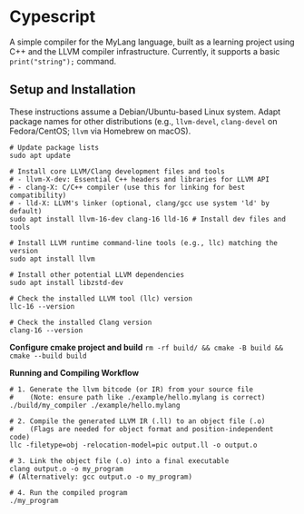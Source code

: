 # Cypescript

A simple compiler for the MyLang language, built as a learning project using C++ and the LLVM compiler infrastructure. Currently, it supports a basic `print("string");` command.

## Setup and Installation

These instructions assume a Debian/Ubuntu-based Linux system. Adapt package names for other distributions (e.g., `llvm-devel`, `clang-devel` on Fedora/CentOS; `llvm` via Homebrew on macOS).

```
# Update package lists
sudo apt update

# Install core LLVM/Clang development files and tools
# - llvm-X-dev: Essential C++ headers and libraries for LLVM API
# - clang-X: C/C++ compiler (use this for linking for best compatibility)
# - lld-X: LLVM's linker (optional, clang/gcc use system 'ld' by default)
sudo apt install llvm-16-dev clang-16 lld-16 # Install dev files and tools

# Install LLVM runtime command-line tools (e.g., llc) matching the version
sudo apt install llvm

# Install other potential LLVM dependencies
sudo apt install libzstd-dev

# Check the installed LLVM tool (llc) version
llc-16 --version

# Check the installed Clang version
clang-16 --version
```

**Configure cmake project and build**
```rm -rf build/ && cmake -B build && cmake --build build```

**Running and Compiling Workflow**
```
# 1. Generate the llvm bitcode (or IR) from your source file
#    (Note: ensure path like ./example/hello.mylang is correct)
./build/my_compiler ./example/hello.mylang

# 2. Compile the generated LLVM IR (.ll) to an object file (.o)
#    (Flags are needed for object format and position-independent code)
llc -filetype=obj -relocation-model=pic output.ll -o output.o

# 3. Link the object file (.o) into a final executable
clang output.o -o my_program
# (Alternatively: gcc output.o -o my_program)

# 4. Run the compiled program
./my_program
```